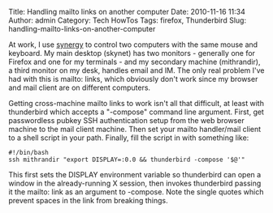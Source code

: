 Title: Handling mailto links on another computer
Date: 2010-11-16 11:34
Author: admin
Category: Tech HowTos
Tags: firefox, Thunderbird
Slug: handling-mailto-links-on-another-computer

At work, I use [synergy][] to control two computers with the same mouse
and keyboard. My main desktop (skynet) has two monitors - generally one
for Firefox and one for my terminals - and my secondary machine
(mithrandir), a third monitor on my desk, handles email and IM. The only
real problem I've had with this is mailto: links, which obviously don't
work since my browser and mail client are on different computers.

Getting cross-machine mailto links to work isn't all that difficult, at
least with thunderbird which accepts a "-compose" command line argument.
First, get passwordless pubkey SSH authentication setup from the web
browser machine to the mail client machine. Then set your mailto
handler/mail client to a shell script in your path. Finally, fill the
script in with something like:

~~~~{.bash}
#!/bin/bash
ssh mithrandir "export DISPLAY=:0.0 && thunderbird -compose '$@'"
~~~~

This first sets the DISPLAY environment variable so thunderbird can open
a window in the already-running X session, then invokes thunderbird
passing it the mailto: link as an argument to -compose. Note the single
quotes which prevent spaces in the link from breaking things.

  [synergy]: http://synergy-foss.org/
